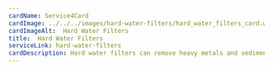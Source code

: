 ```yaml
---
cardName: Service4Card
cardImage: ../../../images/hard-water-filters/hard_water_filters_card.webp
cardImageAlt:  Hard Water Filters
title:  Hard Water Filters
serviceLink: hard-water-filters
cardDescription: Hard water filters can remove heavy metals and sediments from your water. Removing hard water can help your home and pipes from decay. 
---
```

